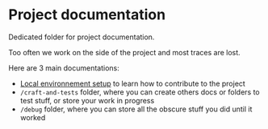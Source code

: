 # Project documentation

Dedicated folder for project documentation.

Too often we work on the side of the project and most traces are lost.

Here are 3 main documentations:

- [Local environnement setup](./local-environnement-setup.md) to learn how to contribute to the project
- `/craft-and-tests` folder, where you can create others docs or folders to test stuff, or store your work in progress
- `/debug` folder, where you can store all the obscure stuff you did until it worked
